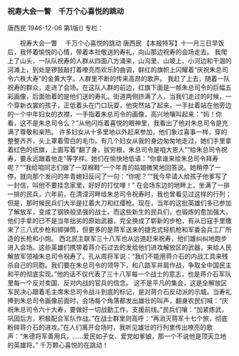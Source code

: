 ### 祝寿大会一瞥　千万个心喜悦的跳动
唐西民
1946-12-06
第1版()
专栏：

　　祝寿大会一瞥
  　千万个心喜悦的跳动
    唐西民
    【本报特写】十一月三日早饭后，我怀着愉悦的心情，带着本社敬送的寿礼，向山那边祝寿的会场走去。
    我爬上了山头，一队队祝寿的人群从四面八方涌来，山沟里、山坡上、小河边和干涸的河滩上，到处是锣鼓敲打着嘹亮而欢乐的曲调，鲜红的旗帜上闪耀着“庆祝朱总司令六秩大寿”的金黄大字。人群里不断的传来高昂的歌声。
    我赶了上去，随着一队祝寿的群众，走进了会场。在这队人群的前边，红旗下面是一帧朱总司令的巨幅五彩画像，后面抬着的是他们送的寿礼。街道两侧挤满了人，当我们走过的时候，一个穿新衣裳的孩子，正低着头在门口玩耍，他突然站了起来，一手扯着站在他旁边的一个中年妇女的衣襟，一手指着朱总司令的画像，高兴地嚷叫起来：“妈！你看，这不是朱总司令么？”从他闪烁着喜悦的眼神里，我看出了他对朱总司令是充满了尊敬和亲热。
    许多妇女从十多里地以外赶来参加，他们象过喜事一样，穿的整整齐齐，头上罩着雪白的毛巾。有几个妇女从我的身边匆匆地走过，她们手里拿着红色的纸旗，上面写着“翻了身，拔穷根，朱总司令是咱大恩人”“给朱总司令祝寿，要永远跟着他走”等字样。她们在愉快地低语：“你拿谁来给朱总司令拜寿呢？”“我给咱同志们做了一双棉鞋”一个年青的姑娘微笑地回答说。她稍停了一停，就向那个发问的年青媳妇反问了一句：“你呢？”“我今早请人给孩子他爹写了一封信，叫他不要挂念家里，好好的打仗哩！”
    在会场东边的地畔上，坐满了一排一排的民兵，六年前，在清漳河畔给朱总司令祝寿时，我也曾看见过这样的行列；但是，那时候民兵们大半是扛着大刀和红缨枪。现在，当年的这批英雄们多已参加了解放军，变成了钢铁般坚强的战士。而这些新生的民兵们，也锻炼的愈加强大，他们手拿的已不是当年拙劣的原始武器，完全换成了崭新的步枪，有从日寇手里缴来了三八式步枪和掷弹筒，但更多的是蒋军送来的捷克式轻机枪和军委会兵工厂所造的长枪和小炮。
    西北民主联军三十八军也从远道赶来祝寿，他们雄纠纠地跑步进入会场。这些英雄们携带着蒋介石过去的发给他们进攻解放区的武器，来给人民解放军领袖朱总司令祝寿了。孔从周将军说：“我们不能用蒋介石的内战工具来残杀自己的同胞。我们要在朱总司令的领导下，和八路军并肩作战，争取全中国民主和平的彻底实现。”他的话不仅代表了三十八军每一个战士的意志，也是蒋介石军队里每一个反对卖国、反对内战的官兵的信念。
    这不是平凡的集会，这是全解放区军民决心跟着毛主席朱总司令战斗到底的标记，是对蒋介石反动派的示威。当寿礼捧到朱总司令画像前面时，会场每个角落都发出雄壮的叫声，翻身农民们喊：“庆祝朱总司令六十大寿，要做好一切战勤工作，支援前线。”民兵们嚷：“加紧练武，巩固后方，积极配合军队作战。”在战士群里则高呼：“再消灭蒋军十七个旅，彻底粉碎蒋介石的进攻。”在人们离开会场时，我听见雄壮的行列里传出嘹亮的歌声：“朱德将军善用兵，……爱民如子女、爱党如爹娘，那一个不说他是顶天立地的英雄将。”
    千万颗心喜悦的在跳动！

